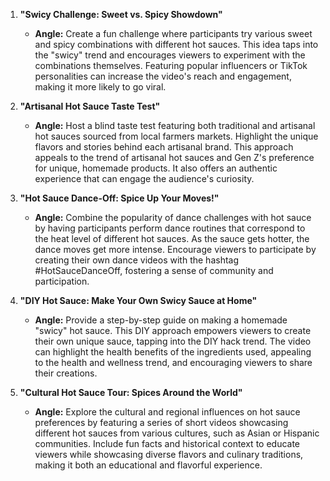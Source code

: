 1. **"Swicy Challenge: Sweet vs. Spicy Showdown"**
   - **Angle:** Create a fun challenge where participants try various sweet and spicy combinations with different hot sauces. This idea taps into the "swicy" trend and encourages viewers to experiment with the combinations themselves. Featuring popular influencers or TikTok personalities can increase the video's reach and engagement, making it more likely to go viral.

2. **"Artisanal Hot Sauce Taste Test"**
   - **Angle:** Host a blind taste test featuring both traditional and artisanal hot sauces sourced from local farmers markets. Highlight the unique flavors and stories behind each artisanal brand. This approach appeals to the trend of artisanal hot sauces and Gen Z's preference for unique, homemade products. It also offers an authentic experience that can engage the audience's curiosity.

3. **"Hot Sauce Dance-Off: Spice Up Your Moves!"**
   - **Angle:** Combine the popularity of dance challenges with hot sauce by having participants perform dance routines that correspond to the heat level of different hot sauces. As the sauce gets hotter, the dance moves get more intense. Encourage viewers to participate by creating their own dance videos with the hashtag #HotSauceDanceOff, fostering a sense of community and participation.

4. **"DIY Hot Sauce: Make Your Own Swicy Sauce at Home"**
   - **Angle:** Provide a step-by-step guide on making a homemade "swicy" hot sauce. This DIY approach empowers viewers to create their own unique sauce, tapping into the DIY hack trend. The video can highlight the health benefits of the ingredients used, appealing to the health and wellness trend, and encouraging viewers to share their creations.

5. **"Cultural Hot Sauce Tour: Spices Around the World"**
   - **Angle:** Explore the cultural and regional influences on hot sauce preferences by featuring a series of short videos showcasing different hot sauces from various cultures, such as Asian or Hispanic communities. Include fun facts and historical context to educate viewers while showcasing diverse flavors and culinary traditions, making it both an educational and flavorful experience.